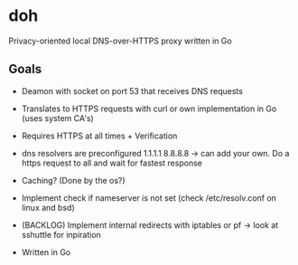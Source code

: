 # doh
Privacy-oriented local DNS-over-HTTPS proxy written in Go

## Goals
- Deamon with socket on port 53 that receives DNS requests
- Translates to HTTPS requests with curl or own implementation in Go (uses system CA's)
- Requires HTTPS at all times + Verification

- dns resolvers are preconfigured 1.1.1.1 8.8.8.8 -> can add your own. Do a https request to all and wait for fastest response
- Caching? (Done by the os?)

- Implement check if nameserver is not set (check /etc/resolv.conf on linux and bsd)
- (BACKLOG) Implement internal redirects with iptables or pf -> look at sshuttle for inpiration

- Written in Go
